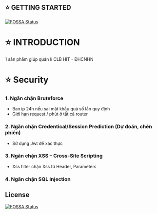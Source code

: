 ## ⭐ GETTING STARTED
[![FOSSA Status](https://app.fossa.com/api/projects/git%2Bgithub.com%2Fmynamebvh%2FBE_APP_HIT.svg?type=shield)](https://app.fossa.com/projects/git%2Bgithub.com%2Fmynamebvh%2FBE_APP_HIT?ref=badge_shield)



# ⭐ INTRODUCTION

1 sản phẩm giúp quản lí CLB HIT - ĐHCNHN

# ⭐ Security
<h3>1. Ngăn chặn Bruteforce</h3>
<ul> 
  <li>Ban ip 24h nếu sai mật khẩu quá số lần quy định</li>
  <li>Giới hạn request / phút ở tất cả router</li>
</ul>
  
<h3>2. Ngăn chặn Credentical/Session Prediction (Dự đoán, chèn phiên)</h3>
<ul> 
  <li>Sử dụng Jwt để xác thực</li>
</ul>

<h3>3. Ngăn chặn XSS – Cross-Site Scripting</h3>
<ul> 
  <li>Xss filter chặn Xss từ Header, Parameters </li>
</ul>

<h3>4. Ngăn chặn SQL injection</h3>



## License
[![FOSSA Status](https://app.fossa.com/api/projects/git%2Bgithub.com%2Fmynamebvh%2FBE_APP_HIT.svg?type=large)](https://app.fossa.com/projects/git%2Bgithub.com%2Fmynamebvh%2FBE_APP_HIT?ref=badge_large)

